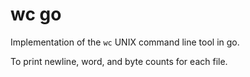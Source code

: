 # wc go
Implementation of the `wc` UNIX command line tool in go. 

To print newline, word, and byte counts for each file.
